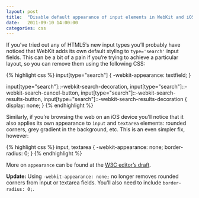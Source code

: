 ```yaml
---
layout: post
title:  "Disable default appearance of input elements in WebKit and iOS"
date:   2011-09-10 14:00:00
categories: css
---
```


If you’ve tried out any of HTML5′s new input types you’ll probably have noticed that WebKit adds its own default styling to `type='search'` input fields. This can be a bit of a pain if you’re trying to achieve a particular layout, so you can remove them using the following CSS:

{% highlight css %}
input[type="search"] {
   -webkit-appearance: textfield;
}

input[type="search"]::-webkit-search-decoration,
input[type="search"]::-webkit-search-cancel-button,
input[type="search"]::-webkit-search-results-button,
input[type="search"]::-webkit-search-results-decoration {
   display: none;
}
{% endhighlight %}

Similarly, if you’re browsing the web on an iOS device you’ll notice that it also applies its own appearance to `input` and `textarea` elements: rounded corners, grey gradient in the background, etc. This is an even simpler fix, however:

{% highlight css %}
input, textarea {
   -webkit-appearance: none;
   border-radius: 0;
}
{% endhighlight %}

More on `appearance` can be found at the [W3C editor’s draft][w3c-editors-draft].

**Update:** Using `-webkit-appearance: none;` no longer removes rounded corners from input or textarea fields. You’ll also need to include `border-radius: 0;`.

[w3c-editors-draft]: http://dev.w3.org/csswg/css3-ui/#appearance
